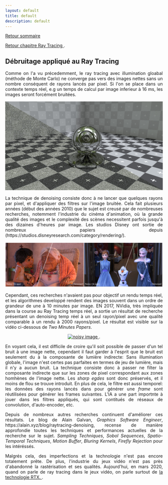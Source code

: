 ```yaml
---
layout: default
title: default
description: default
---
```


[Retour sommaire](./) 
<p>
<a href="./raytracing.html"> Retour chapitre Ray Tracing </a>. 
</p>

## Débruitage appliqué au Ray Tracing

<p style='text-align: justify;'> 
Comme on l'a vu précedemment, le ray tracing avec illumination gloabal (méthode de Monte Carlo) ne converge pas vers des images nettes sans un nombre conséquent de rayons lancés par pixel. Si l'on se place dans un contexte temps réel, e.g un temps de calcul par image inferieur à 16 ms, les images seront forcément bruitées. 
</p>

<p align="center"><img src="img_noise.png" alt="noisy image" width="600"></p>

<p style='text-align: justify;'> 
La technique de denoising consiste donc à ne lancer que quelques rayons par pixel, et d'appliquer des filtres sur l'image bruitée. Cela fait plusieurs années (début des années 2010) que le sujet est creusé par de nombreuses recherches, notemment l'industrie du cinéma d'animation, où la grande qualité des images et le complexité des scènes necessitent parfois jusqu'à des dizaines d'heures par image. Les studios Disney ont sortie de nombreux papiers depuis (https://studios.disneyresearch.com/category/rendering/).
</p>

<p align="center"><img src="img_disney.png" alt="noisy image" width="600"></p>

<p style='text-align: justify;'> 
Cependant, ces recherches n'avaient pas pour objectif un rendu temps réel, et les algorithmes developpé rendent des images souvent dans un ordre de grandeur de une à 10 minutes par image. EN 2017, NVidia, très impliquée dans la course au Ray Tracing temps réel, a sortie un résultat de recherche présentant un denoising temp réel à un seul rayon/pixel avec une qualité comparable à un rendu à 2000 rayons/pixel. Le résultat est visible sur la vidéo ci-dessous de <i>Two Minutes Papers</i>.
</p>

<p align="center">
  <a href="https://www.youtube.com/watch?v=HSmm_vEVs10"> 
    <img src="https://img.youtube.com/vi/HSmm_vEVs10/0.jpg" alt="noisy image" width="380">
  </a>. 
</p>

<p style='text-align: justify;'> 
En voyant cela, il est difficile de croire qu'il soit possible de passer d'un tel bruit à une image nette, cependant il faut garder à l'esprit que le bruit est seulement du à la composante de lumière indirecte: Sans illumination globale, l'image n'est certes pas parfaites en termes de jeu de lumière, mais il n'y a aucun bruit. La technique consiste donc à passer ne filter la composante indirecte que sur les zones de pixel correspondant aux zones homhènes de l'image nette. Les <i> sharp egdes </i> sont donc préservés, et il moins de flou se trouve introduit. En plus de cela, le filtre est aussi temporel: les données des rayons lancés dans pour générer une <i>frame</i> sont réutilisées pour générer les frames suivantes. L'IA a une part importnte à jouer dans les filtres appliqués, qui sont contitués de réseaux de convolution, d'auto-encoder, etc.
</p>

<p style='text-align: justify;'> 
Depuis de nombreux autres recherches continuent d'améliorer ces résultats. Le blog de Alain Galvan, <i>Graphics Software Engineer</i>, https://alain.xyz/blog/raytracing-denoising, recense de manière approfondie toutes les techniques et performances actuelles de la recherche sur le sujet. <i>Sampling Techniques</i>, <i>Sobol Sequences</i>, <i>Spatio-Temporal Techniques</i>, <i>Motion Buffer</i>, <i>Bluring Kernels</i>, <i>Firefly Rejection</i> pour les intéréssés.
</p>

<p style='text-align: justify;'> 
Malgrés cela, des imperfections et la technologie n'est pas encore totalement prête. De plus, l'industrie du jeux vidéo n'est pas près d'abandonné la rastérisation et ses qualités. Aujourd'hui, en mars 2020, quand on parle de ray tracing dans le jeux vidéo, on parle surtout de <a href="./rtx.html"> la technologie RTX. </a>. 
</p>

